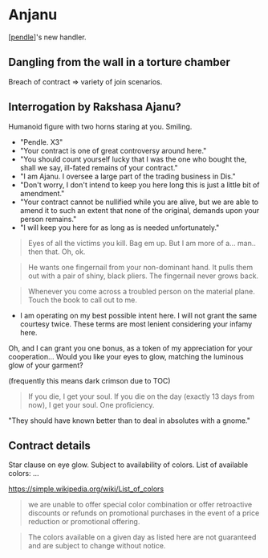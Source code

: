 # Anjanu
[[pendle]]'s new handler.

## Dangling from the wall in a torture chamber
Breach of contract => variety of join scenarios.

## Interrogation by Rakshasa Ajanu?
Humanoid figure with two horns staring at you. Smiling.

- "Pendle. X3"
- "Your contract is one of great controversy around here."
- "You should count yourself lucky that I was the one who bought the, shall we say, ill-fated remains of your contract."
- "I am Ajanu. I oversee a large part of the trading business in Dis."
- "Don't worry, I don't intend to keep you here long this is just a little bit of amendment."
- "Your contract cannot be nullified while you are alive, but we are able to amend it to such an extent that none of the original, demands upon your person remains."
- "I will keep you here for as long as is needed unfortunately."


> Eyes of all the victims you kill. Bag em up. But I am more of a... man.. then that. Oh, ok.

> He wants one fingernail from your non-dominant hand. It pulls them out with a pair of shiny, black pliers. The fingernail never grows back.

> Whenever you come across a troubled person on the material plane. Touch the book to call out to me.

- I am operating on my best possible intent here. I will not grant the same courtesy twice. These terms are most lenient considering your infamy here.


Oh, and I can grant you one bonus, as a token of my appreciation for your cooperation... Would you like your eyes to glow, matching the luminous glow of your garment?

(frequently this means dark crimson due to TOC)

> If you die, I get your soul.
> If you die on the day (exactly 13 days from now), I get your soul.
> One proficiency.

"They should have known better than to deal in  absolutes with a gnome."

## Contract details
Star clause on eye glow. Subject to availability of colors. List of available colors: …

https://simple.wikipedia.org/wiki/List_of_colors
> we are unable to offer special color combination or offer retroactive discounts or refunds on promotional purchases in the event of a price reduction or promotional offering.

> The colors available on a given day as listed here are not guaranteed and are subject to change without notice.

[//begin]: # "Autogenerated link references for markdown compatibility"
[pendle]: ../pcs/pendle "Pendleblip"
[//end]: # "Autogenerated link references"
